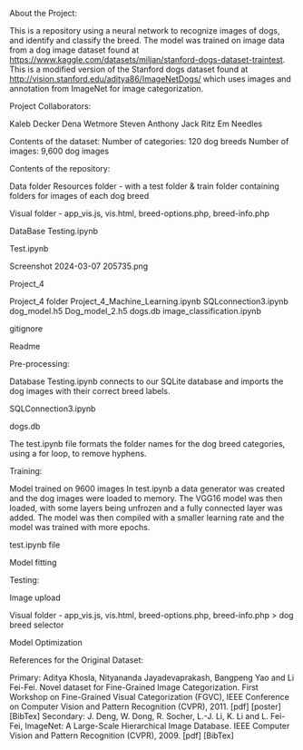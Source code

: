 About the Project:

This is a repository using a neural network to recognize images of dogs, and identify and classify the breed.  The model was trained on image data from a dog image dataset found at https://www.kaggle.com/datasets/miljan/stanford-dogs-dataset-traintest.  This is a modified version of the Stanford dogs dataset found at http://vision.stanford.edu/aditya86/ImageNetDogs/ which uses images and annotation from ImageNet for image categorization.


Project Collaborators:

Kaleb Decker
Dena Wetmore
Steven Anthony
Jack Ritz
Em Needles

Contents of the dataset:
Number of categories: 120 dog breeds
Number of images: 9,600 dog images


Contents of the repository:

Data folder
Resources folder - with a test folder & train folder containing folders for images of each dog breed

Visual folder - app_vis.js, vis.html, breed-options.php, breed-info.php

DataBase Testing.ipynb



Test.ipynb

Screenshot 2024-03-07 205735.png

Project_4

Project_4 folder
Project_4_Machine_Learning.ipynb
SQLconnection3.ipynb
dog_model.h5
Dog_model_2.h5
dogs.db
image_classification.ipynb


gitignore

Readme





Pre-processing:

Database Testing.ipynb connects to our SQLite database and imports the dog images with their correct breed labels.

SQLConnection3.ipynb

dogs.db  

The test.ipynb file formats the folder names for the dog breed categories, using a for loop, to remove hyphens.

Training:

Model trained on 9600 images
In test.ipynb a data generator was created and the dog images were loaded to memory.  The VGG16 model was then loaded, with some layers being unfrozen and a fully connected layer was added.  The model was then compiled with a smaller learning rate and the model was trained with more epochs.

test.ipynb file



Model fitting  

Testing:

Image upload

Visual folder - app_vis.js, vis.html, breed-options.php, breed-info.php > dog breed selector


Model Optimization




References for the Original Dataset:

Primary:
Aditya Khosla, Nityananda Jayadevaprakash, Bangpeng Yao and Li Fei-Fei. Novel dataset for Fine-Grained Image Categorization. First Workshop on Fine-Grained Visual Categorization (FGVC), IEEE Conference on Computer Vision and Pattern Recognition (CVPR), 2011. [pdf] [poster] [BibTex]
Secondary:
J. Deng, W. Dong, R. Socher, L.-J. Li, K. Li and L. Fei-Fei, ImageNet: A Large-Scale Hierarchical Image Database. IEEE Computer Vision and Pattern Recognition (CVPR), 2009. [pdf] [BibTex]
